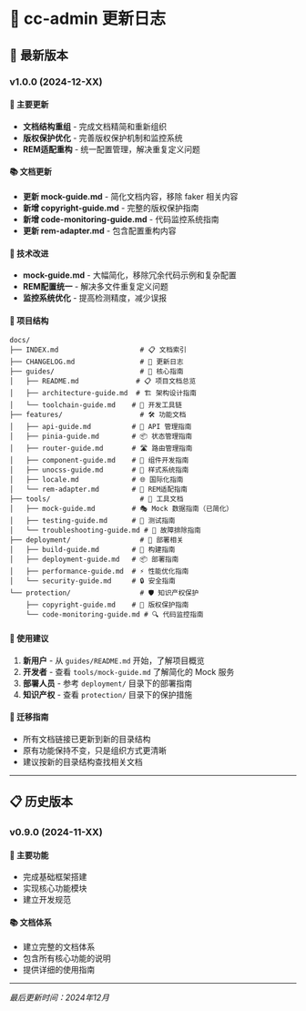<!--
  @copyright Copyright (c) 2025 chichuang
  @license MIT
  @description cc-admin 企业级后台管理框架 - CHANGELOG
  本文件为 chichuang 原创，禁止擅自删除署名或用于商业用途。
-->

# 📝 cc-admin 更新日志

## 🚀 最新版本

### v1.0.0 (2024-12-XX)

#### 🎯 主要更新

- **文档结构重组** - 完成文档精简和重新组织
- **版权保护优化** - 完善版权保护机制和监控系统
- **REM适配重构** - 统一配置管理，解决重复定义问题

#### 📚 文档更新

- **更新 mock-guide.md** - 简化文档内容，移除 faker 相关内容
- **新增 copyright-guide.md** - 完整的版权保护指南
- **新增 code-monitoring-guide.md** - 代码监控系统指南
- **更新 rem-adapter.md** - 包含配置重构内容

#### 🔧 技术改进

- **mock-guide.md** - 大幅简化，移除冗余代码示例和复杂配置
- **REM配置统一** - 解决多文件重复定义问题
- **监控系统优化** - 提高检测精度，减少误报

#### 📁 项目结构

```
docs/
├── INDEX.md                    # 📋 文档索引
├── CHANGELOG.md                # 📝 更新日志
├── guides/                     # 🚀 核心指南
│   ├── README.md              # 📋 项目文档总览
│   ├── architecture-guide.md  # 🏗️ 架构设计指南
│   └── toolchain-guide.md    # 🔧 开发工具链
├── features/                   # 🛠️ 功能文档
│   ├── api-guide.md          # 🔧 API 管理指南
│   ├── pinia-guide.md        # 📦 状态管理指南
│   ├── router-guide.md       # 🛣️ 路由管理指南
│   ├── component-guide.md    # 🧩 组件开发指南
│   ├── unocss-guide.md       # 🎨 样式系统指南
│   ├── locale.md             # 🌐 国际化指南
│   └── rem-adapter.md        # 📱 REM适配指南
├── tools/                      # 🧪 工具文档
│   ├── mock-guide.md         # 🎭 Mock 数据指南（已简化）
│   ├── testing-guide.md      # 🧪 测试指南
│   └── troubleshooting-guide.md # 🔧 故障排除指南
├── deployment/                 # 🚀 部署相关
│   ├── build-guide.md        # 🚀 构建指南
│   ├── deployment-guide.md   # 📦 部署指南
│   ├── performance-guide.md  # ⚡ 性能优化指南
│   └── security-guide.md     # 🔒 安全指南
└── protection/                 # 🛡️ 知识产权保护
    ├── copyright-guide.md    # 📄 版权保护指南
    └── code-monitoring-guide.md # 🔍 代码监控指南
```

#### 🎯 使用建议

1. **新用户** - 从 `guides/README.md` 开始，了解项目概览
2. **开发者** - 查看 `tools/mock-guide.md` 了解简化的 Mock 服务
3. **部署人员** - 参考 `deployment/` 目录下的部署指南
4. **知识产权** - 查看 `protection/` 目录下的保护措施

#### 🔄 迁移指南

- 所有文档链接已更新到新的目录结构
- 原有功能保持不变，只是组织方式更清晰
- 建议按新的目录结构查找相关文档

---

## 📋 历史版本

### v0.9.0 (2024-11-XX)

#### 🎯 主要功能

- 完成基础框架搭建
- 实现核心功能模块
- 建立开发规范

#### 📚 文档体系

- 建立完整的文档体系
- 包含所有核心功能的说明
- 提供详细的使用指南

---

_最后更新时间：2024年12月_
